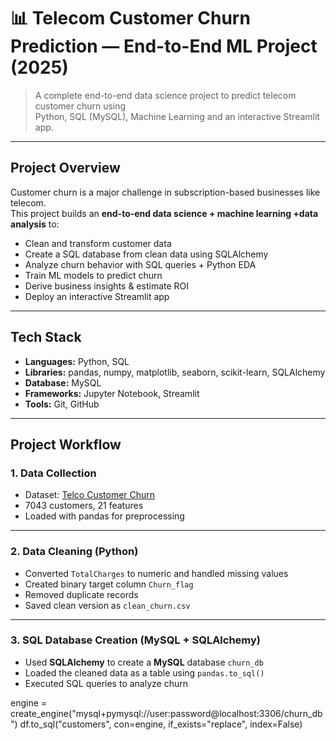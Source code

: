 # 📊 Telecom Customer Churn Prediction — End-to-End ML Project (2025)

> A complete end-to-end data science project to predict telecom customer churn using  
> Python, SQL (MySQL), Machine Learning and an interactive Streamlit app.

---

## Project Overview
Customer churn is a major challenge in subscription-based businesses like telecom.  
This project builds an **end-to-end data science + machine learning +data analysis** to:

- Clean and transform customer data
- Create a SQL database from clean data using SQLAlchemy
- Analyze churn behavior with SQL queries + Python EDA
- Train ML models to predict churn
- Derive business insights & estimate ROI
- Deploy an interactive Streamlit app

---

## Tech Stack
- **Languages:** Python, SQL  
- **Libraries:** pandas, numpy, matplotlib, seaborn, scikit-learn, SQLAlchemy  
- **Database:** MySQL  
- **Frameworks:** Jupyter Notebook, Streamlit  
- **Tools:** Git, GitHub

---

## Project Workflow

### 1. Data Collection
- Dataset: [Telco Customer Churn](https://www.kaggle.com/blastchar/telco-customer-churn)
- 7043 customers, 21 features  
- Loaded with pandas for preprocessing

---

### 2. Data Cleaning (Python)
- Converted `TotalCharges` to numeric and handled missing values
- Created binary target column `Churn_flag`
- Removed duplicate records
- Saved clean version as `clean_churn.csv`

---

### 3. SQL Database Creation (MySQL + SQLAlchemy)
- Used **SQLAlchemy** to create a **MySQL** database `churn_db`
- Loaded the cleaned data as a table using `pandas.to_sql()`
- Executed SQL queries to analyze churn


engine = create_engine("mysql+pymysql://user:password@localhost:3306/churn_db")
df.to_sql("customers", con=engine, if_exists="replace", index=False)
